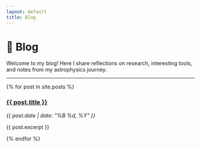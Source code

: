 ```yaml
---
layout: default
title: Blog
---
```


# 📝 Blog

Welcome to my blog! Here I share reflections on research, interesting tools, and notes from my astrophysics journey.

---

{% for post in site.posts %}
<div class="card">
  <h3><a href="{{ post.url | relative_url }}">{{ post.title }}</a></h3>
  <p><em>{{ post.date | date: "%B %d, %Y" }}</em></p>
  <p>{{ post.excerpt }}</p>
</div>
{% endfor %}
